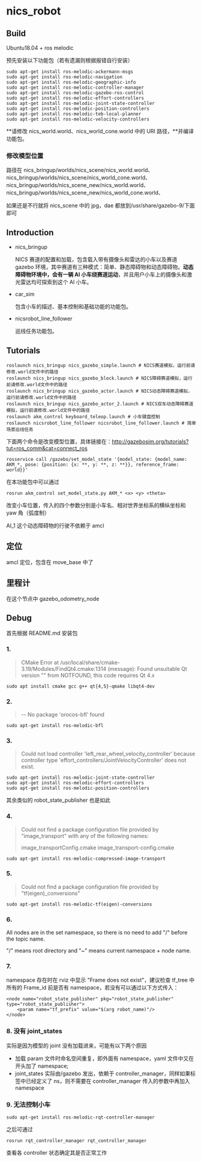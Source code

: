 # nics_robot

## Build

Ubuntu18.04 + ros melodic

预先安装以下功能包（若有遗漏则根据报错自行安装）

```shell
sudo apt-get install ros-melodic-ackermann-msgs
sudo apt-get install ros-melodic-navigation
sudo apt-get install ros-melodic-geographic-info
sudo apt-get install ros-melodic-controller-manager
sudo apt-get install ros-melodic-gazebo-ros-control
sudo apt-get install ros-melodic-effort-controllers
sudo apt-get install ros-melodic-joint-state-controller
sudo apt-get install ros-melodic-position-controllers
sudo apt-get install ros-melodic-teb-local-planner
sudo apt-get install ros-melodic-velocity-controllers
```

**请修改 nics_world.world、nics_world_cone.world 中的 URI 路径，**并编译功能包。

### 修改模型位置

路径在
nics_bringup/worlds/nics_scene/nics_world.world、
nics_bringup/worlds/nics_scene/nics_world_cone.world、
nics_bringup/worlds/nics_scene_new/nics_world.world、
nics_bringup/worlds/nics_scene_new/nics_world_cone.world、

如果还是不行就将 nics_scene 中的 jpg，dae 都放到/usr/share/gazebo-9/下面即可

## Introduction

- nics_bringup

  NICS 赛道的配置和加载，包含载入带有摄像头和雷达的小车以及赛道 gazebo 环境，其中赛道有三种模式：简单、静态障碍物和动态障碍物。**动态障碍物环境中，会有一辆 AI 小车绕赛道运动**，并且用户小车上的摄像头和激光雷达均可探索到这个 AI 小车。

- car_sim

  包含小车的描述、基本控制和基础功能的功能包。

- nicsrobot_line_follower

  巡线任务功能包。

## Tutorials

```
roslaunch nics_bringup nics_gazebo_simple.launch # NICS赛道模拟，运行前请修改.world文件中的路径
roslaunch nics_bringup nics_gazebo_block.launch # NICS障碍赛道模拟，运行前请修改.world文件中的路径
roslaunch nics_bringup nics_gazebo_actor.launch # NICS动态障碍赛道模拟，运行前请修改.world文件中的路径
roslaunch nics_bringup nics_gazebo_actor_2.launch # NICS双车动态障碍赛道模拟，运行前请修改.world文件中的路径
roslaunch akm_control keyboard_teleop.launch # 小车键盘控制
roslaunch nicsrobot_line_follower nicsrobot_line_follower.launch # 简单场景巡线任务
```

下面两个命令是改变模型位置，具体链接在：http://gazebosim.org/tutorials?tut=ros_comm&cat=connect_ros

```
rosservice call /gazebo/set_model_state	'{model_state: {model_name: AKM_*, pose: {position: {x: **, y: **, z: **}}, reference_frame: world}}'
```

在本功能包中可以通过

```
rosrun akm_control set_model_state.py AKM_* <x> <y> <theta>
```

改变小车位置，传入的四个参数分别是小车名、相对世界坐标系的横纵坐标和 yaw 角（弧度制）

AI_1 这个动态障碍物的行驶不依赖于 amcl

## 定位

amcl 定位，包含在 move_base 中了

## 里程计

在这个节点中 gazebo_odometry_node

## Debug

首先根据 README.md 安装包

### 1.

> CMake Error at /usr/local/share/cmake-3.19/Modules/FindQt4.cmake:1314 (message): Found unsuitable Qt version "" from NOTFOUND, this code requires Qt 4.x

```
sudo apt install cmake gcc g++ qt{4,5}-qmake libqt4-dev
```

### 2.

> -- No package 'orocos-bfl' found

```
sudo apt-get install ros-melodic-bfl
```

### 3.

> Could not load controller 'left_rear_wheel_velocity_controller' because controller type 'effort_controllers/JointVelocityController' does not exist.

```
sudo apt-get install ros-melodic-joint-state-controller
sudo apt-get install ros-melodic-effort-controllers
sudo apt-get install ros-melodic-position-controllers
```

其余类似的 robot_state_publisher 也是如此

### 4.

> Could not find a package configuration file provided by "image_transport" with any of the following names:
>
> image_transportConfig.cmake image_transport-config.cmake

```
sudo apt-get install ros-melodic-compressed-image-transport
```

### 5.

> Could not find a package configuration file provided by "tf(eigen)\_conversions"

```
sudo apt-get install ros-melodic-tf(eigen)-conversions
```

### 6.

All nodes are in the set namespace, so there is no need to add "/" before the topic name.

"/" means root directory and "~" means current namespace + node name.

### 7.

namespace 存在时在 rviz 中显示 "Frame does not exist"，建议检查 tf_tree 中所有的 Frame_id 前是否有 namespace，若没有可以通过以下方式传入：

```
<node name="robot_state_publisher" pkg="robot_state_publisher" type="robot_state_publisher">
    <param name="tf_prefix" value="$(arg robot_name)"/>
</node>
```

### 8. 没有 joint_states

实际是因为模型的 joint 没有加载进来，可能有以下两个原因

- 加载 param 文件时命名空间重复，即外面有 namespace，yaml 文件中又在开头加了 namespace;
- joint_states 实际由/gazebo 发出，依赖于 controller_manager，同样如果<gruop>标签中已经定义了 ns，则不需要在 controller_manager 传入的参数中再加入 namespace

### 9. 无法控制小车

```shell
sudo apt-get install ros-melodic-rqt-controller-manager
```

之后可通过

```shell
rosrun rqt_controller_manager rqt_controller_manager
```

查看各 controller 状态确定其是否正常工作



